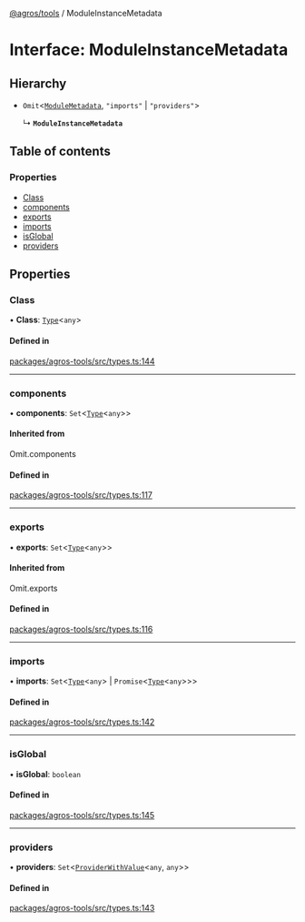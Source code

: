 [@agros/tools](../index.md) / ModuleInstanceMetadata

# Interface: ModuleInstanceMetadata

## Hierarchy

- `Omit`<[`ModuleMetadata`](ModuleMetadata.md), ``"imports"`` \| ``"providers"``\>

  ↳ **`ModuleInstanceMetadata`**

## Table of contents

### Properties

- [Class](ModuleInstanceMetadata.md#class)
- [components](ModuleInstanceMetadata.md#components)
- [exports](ModuleInstanceMetadata.md#exports)
- [imports](ModuleInstanceMetadata.md#imports)
- [isGlobal](ModuleInstanceMetadata.md#isglobal)
- [providers](ModuleInstanceMetadata.md#providers)

## Properties

### <a id="class" name="class"></a> Class

• **Class**: [`Type`](../index.md#type)<`any`\>

#### Defined in

[packages/agros-tools/src/types.ts:144](https://github.com/agrosjs/agros/blob/01a8caa/packages/agros-tools/src/types.ts#L144)

___

### <a id="components" name="components"></a> components

• **components**: `Set`<[`Type`](../index.md#type)<`any`\>\>

#### Inherited from

Omit.components

#### Defined in

[packages/agros-tools/src/types.ts:117](https://github.com/agrosjs/agros/blob/01a8caa/packages/agros-tools/src/types.ts#L117)

___

### <a id="exports" name="exports"></a> exports

• **exports**: `Set`<[`Type`](../index.md#type)<`any`\>\>

#### Inherited from

Omit.exports

#### Defined in

[packages/agros-tools/src/types.ts:116](https://github.com/agrosjs/agros/blob/01a8caa/packages/agros-tools/src/types.ts#L116)

___

### <a id="imports" name="imports"></a> imports

• **imports**: `Set`<[`Type`](../index.md#type)<`any`\> \| `Promise`<[`Type`](../index.md#type)<`any`\>\>\>

#### Defined in

[packages/agros-tools/src/types.ts:142](https://github.com/agrosjs/agros/blob/01a8caa/packages/agros-tools/src/types.ts#L142)

___

### <a id="isglobal" name="isglobal"></a> isGlobal

• **isGlobal**: `boolean`

#### Defined in

[packages/agros-tools/src/types.ts:145](https://github.com/agrosjs/agros/blob/01a8caa/packages/agros-tools/src/types.ts#L145)

___

### <a id="providers" name="providers"></a> providers

• **providers**: `Set`<[`ProviderWithValue`](../index.md#providerwithvalue)<`any`, `any`\>\>

#### Defined in

[packages/agros-tools/src/types.ts:143](https://github.com/agrosjs/agros/blob/01a8caa/packages/agros-tools/src/types.ts#L143)

